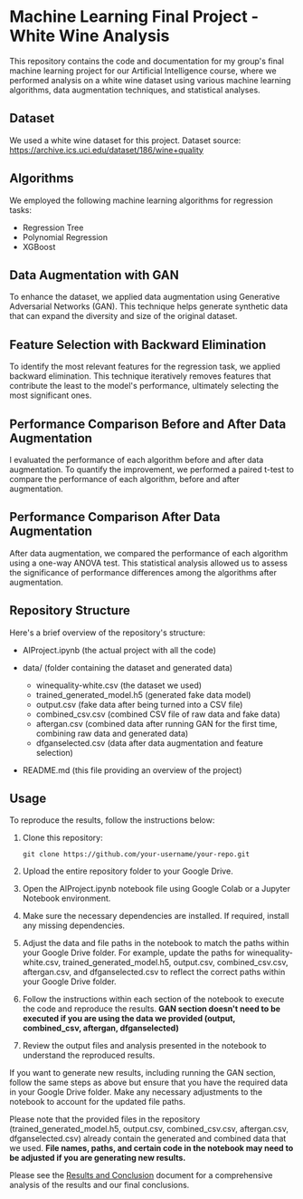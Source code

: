 # Machine Learning Final Project - White Wine Analysis
This repository contains the code and documentation for my group's final machine learning project for our Artificial Intelligence course, where we performed analysis on a white wine dataset using various machine learning algorithms, data augmentation techniques, and statistical analyses.

## Dataset
We used a white wine dataset for this project. Dataset source: https://archive.ics.uci.edu/dataset/186/wine+quality

## Algorithms
We employed the following machine learning algorithms for regression tasks:

- Regression Tree
- Polynomial Regression
- XGBoost

## Data Augmentation with GAN
To enhance the dataset, we applied data augmentation using Generative Adversarial Networks (GAN). This technique helps generate synthetic data that can expand the diversity and size of the original dataset.

## Feature Selection with Backward Elimination
To identify the most relevant features for the regression task, we applied backward elimination. This technique iteratively removes features that contribute the least to the model's performance, ultimately selecting the most significant ones.

## Performance Comparison Before and After Data Augmentation
I evaluated the performance of each algorithm before and after data augmentation. To quantify the improvement, we performed a paired t-test to compare the performance of each algorithm, before and after augmentation.

## Performance Comparison After Data Augmentation
After data augmentation, we compared the performance of each algorithm using a one-way ANOVA test. This statistical analysis allowed us to assess the significance of performance differences among the algorithms after augmentation.

## Repository Structure

Here's a brief overview of the repository's structure:

- AIProject.ipynb                  (the actual project with all the code)
- data/                                      (folder containing the dataset and generated data)
   - winequality-white.csv        (the dataset we used)
   - trained_generated_model.h5  (generated fake data model)
   - output.csv                           (fake data after being turned into a CSV file)
   - combined_csv.csv               (combined CSV file of raw data and fake data)
   - aftergan.csv                       (combined data after running GAN for the first time, combining raw data and generated data)
   - dfganselected.csv               (data after data augmentation and feature selection)

- README.md                            (this file providing an overview of the project)

## Usage

To reproduce the results, follow the instructions below:

1. Clone this repository:

   ```shell
   git clone https://github.com/your-username/your-repo.git
2. Upload the entire repository folder to your Google Drive.
3. Open the AIProject.ipynb notebook file using Google Colab or a Jupyter Notebook environment.
4. Make sure the necessary dependencies are installed. If required, install any missing dependencies.
5. Adjust the data and file paths in the notebook to match the paths within your Google Drive folder. For example, update the paths for winequality-white.csv, trained_generated_model.h5, output.csv, combined_csv.csv, aftergan.csv, and dfganselected.csv to reflect the correct paths within your Google Drive folder.
6. Follow the instructions within each section of the notebook to execute the code and reproduce the results. **GAN section doesn't need to be executed if you are using the data we provided (output, combined_csv, aftergan, dfganselected)**
7. Review the output files and analysis presented in the notebook to understand the reproduced results.

If you want to generate new results, including running the GAN section, follow the same steps as above but ensure that you have the required data in your Google Drive folder. Make any necessary adjustments to the notebook to account for the updated file paths.

Please note that the provided files in the repository (trained_generated_model.h5, output.csv, combined_csv.csv, aftergan.csv, dfganselected.csv) already contain the generated and combined data that we used. **File names, paths, and certain code in the notebook may need to be adjusted if you are generating new results.**

Please see the [Results and Conclusion](./docs/results.md) document for a comprehensive analysis of the results and our final conclusions.
